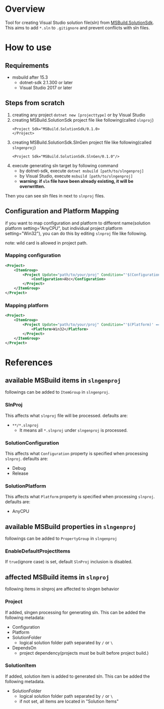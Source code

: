 # Overview

Tool for creating Visual Studio solution file(sln) from [MSBuild.SolutionSdk](https://github.com/JeffCyr/MSBuild.SolutionSdk).
This aims to add `*.sln` to `.gitignore` and prevent conflicts with sln files.

# How to use

## Requirements

* msbuild after 15.3
    * dotnet-sdk 2.1.300 or later
    * Visual Studio 2017 or later

## Steps from scratch

1. creating any project
    `dotnet new [projecttype]` or by Visual Studio
2. creating MSBuild.SolutionSdk project file like following(called `slnproj`)
    ```
    <Project Sdk="MSBuild.SolutionSdk/0.1.0>
    </Project>
    ```
3. creating MSBuild.SolutionSdk.SlnGen project file like following(called `slngenproj`)
    ```
    <Project Sdk="MSBuild.SolutionSdk.SlnGen/0.1.0"/>
    ```
4. execute generating sln target by following command
    * by dotnet-sdk, execute `dotnet msbuild [path/to/slngenproj]`
    * by Visual Studio, execute `msbuild [path/to/slngenproj]`
    * **warning: if `sln` file have been already existing, it will be overwritten.**

Then you can see sln files in next to `slnproj` files.

## Configuration and Platform Mapping

if you want to map configuration and platform to different name(solution platform setting="AnyCPU", but individual project platform setting="Win32"),
you can do this by editing `slnproj` file like following.

note: wild card is allowed in project path.

### Mapping configuration

```xml
<Project>
    <ItemGroup>
        <Project Update="path/to/your/proj" Condition="'$(Configuration)' == 'Debug'">
            <Configuration>Abc</Configuration>
        </Project>
    </ItemGroup>
</Project>
```

### Mapping platform

```xml
<Project>
    <ItemGroup>
        <Project Update="path/to/your/proj" Condition="'$(Platform)' == 'AnyCPU'">
            <Platform>Win32</Platform>
        </Project>
    </ItemGroup>
</Project>
```

# References

## available MSBuild items in `slngenproj`

followings can be added to `ItemGroup` in `slngenproj`.

### SlnProj

This affects what `slnproj` file will be processed.
defaults are:
* `**/*.slnproj`
    * It means all `*.slnproj` under `slngenproj` is processed.

### SolutionConfiguration

This affects what `Configuration` property is specified when processing `slnproj`.
defaults are:
* Debug
* Release

### SolutionPlatform

This affects what `Platform` property is specified when processing `slnproj`.
defaults are:
* AnyCPU

## available MSBuild properties in `slngenproj`

followings can be added to `PropertyGroup` in `slngenproj`

### EnableDefaultProjectItems

If `true`(ignore case) is set, default `SlnProj` inclusion is disabled.

## affected MSBuild items in `slnproj`

following items in slnproj are affected to slngen behavior

### Project

If added, slngen processing for generating sln.
This can be added the following metadata:

* Configuration
* Platform
* SolutionFolder
    * logical solution folder path separated by `/` or `\`
* DependsOn
    * project dependency(projects must be built before project build.)

### SolutionItem

If added, solution item is added to generated sln.
This can be added the following metadata.

* SolutionFolder
    * logical solution folder path separated by `/` or `\`
    * if not set, all items are located in "Solution Items"
